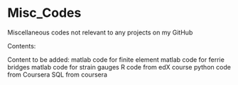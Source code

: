 # Misc_Codes
Miscellaneous codes not relevant to any projects on my GitHub 

Contents:

Content to be added:
  matlab code for finite element
  matlab code for ferrie bridges
  matlab code for strain gauges
  R code from edX course
  python code from Coursera
  SQL from coursera
